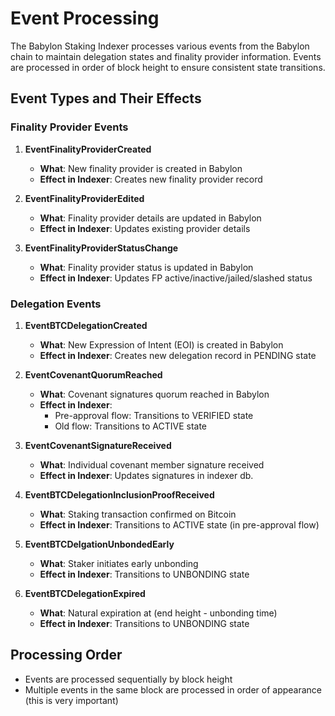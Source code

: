 # Event Processing

The Babylon Staking Indexer processes various events from the Babylon chain to maintain delegation states and finality provider information. Events are processed in order of block height to ensure consistent state transitions.

## Event Types and Their Effects

### Finality Provider Events

1. **EventFinalityProviderCreated**
   - **What**: New finality provider is created in Babylon
   - **Effect in Indexer**: Creates new finality provider record

2. **EventFinalityProviderEdited**
   - **What**: Finality provider details are updated in Babylon
   - **Effect in Indexer**: Updates existing provider details

3. **EventFinalityProviderStatusChange**
   - **What**: Finality provider status is updated in Babylon
   - **Effect in Indexer**: Updates FP active/inactive/jailed/slashed status

### Delegation Events

1. **EventBTCDelegationCreated**
   - **What**: New Expression of Intent (EOI) is created in Babylon
   - **Effect in Indexer**: Creates new delegation record in PENDING state

2. **EventCovenantQuorumReached**
   - **What**: Covenant signatures quorum reached in Babylon
   - **Effect in Indexer**: 
     - Pre-approval flow: Transitions to VERIFIED state
     - Old flow: Transitions to ACTIVE state

3. **EventCovenantSignatureReceived**
   - **What**: Individual covenant member signature received
   - **Effect in Indexer**: Updates signatures in indexer db. 

4. **EventBTCDelegationInclusionProofReceived**
   - **What**: Staking transaction confirmed on Bitcoin
   - **Effect in Indexer**: Transitions to ACTIVE state (in pre-approval flow)

5. **EventBTCDelgationUnbondedEarly**
   - **What**: Staker initiates early unbonding
   - **Effect in Indexer**: Transitions to UNBONDING state

6. **EventBTCDelegationExpired**
   - **What**: Natural expiration at (end height - unbonding time)
   - **Effect in Indexer**: Transitions to UNBONDING state

## Processing Order
- Events are processed sequentially by block height
- Multiple events in the same block are processed in order of appearance (this is very important)